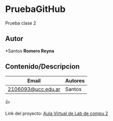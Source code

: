 # PruebaGitHub
Prueba clase 2

## Autor
*Santos **Romero Reyna**


## Contenido/Descripcion


| Email | Autores |
|-------|---------|
|2106093@ucc.edu.ar| Santos|

:+1:


Link del proyecto: [Aula Virtual de Lab de compu 2](https://campusvirtual.ucc.edu.ar/course/view.php?id=6694)
